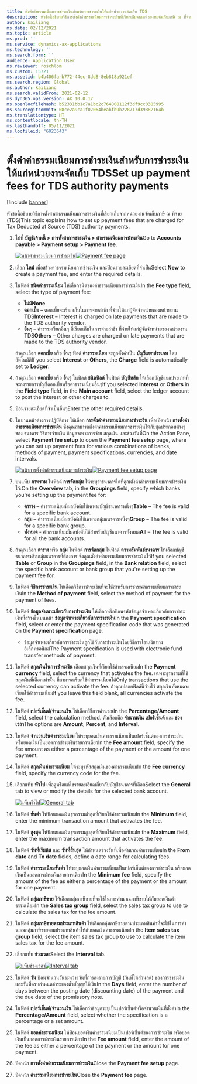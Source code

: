 ```yaml
---
title: ตั้งค่าค่าธรรมเนียมการชำระเงินสำหรับการชำระเงินให้แก่หน่วยงานจัดเก็บ TDS
description: หัวข้อนี้อธิบายวิธีการตั้งค่าค่าธรรมเนียมการชำระเงินที่เรียกเก็บจากหน่วยงานจัดเก็บภาษี ณ ที่จ่าย (TDS)
author: kailiang
ms.date: 02/12/2021
ms.topic: article
ms.prod: ''
ms.service: dynamics-ax-applications
ms.technology: ''
ms.search.form: ''
audience: Application User
ms.reviewer: roschlom
ms.custom: 15721
ms.assetid: b4b406fa-b772-44ec-8dd8-8eb818a921ef
ms.search.region: Global
ms.author: kailiang
ms.search.validFrom: 2021-02-12
ms.dyn365.ops.version: AX 10.0.17
ms.openlocfilehash: b52331bb1c7a1bc2c764008112f3df9cc0385995
ms.sourcegitcommit: 08ce2a9ca1f02064beabfb9b228717d39882164b
ms.translationtype: HT
ms.contentlocale: th-TH
ms.lasthandoff: 05/11/2021
ms.locfileid: "6023643"
---
```

# <a name="set-up-payment-fees-for-tds-authority-payments"></a><span data-ttu-id="14da0-103">ตั้งค่าค่าธรรมเนียมการชำระเงินสำหรับการชำระเงินให้แก่หน่วยงานจัดเก็บ TDS</span><span class="sxs-lookup"><span data-stu-id="14da0-103">Set up payment fees for TDS authority payments</span></span>

[!include [banner](../includes/banner.md)]

<span data-ttu-id="14da0-104">หัวข้อนี้อธิบายวิธีการตั้งค่าค่าธรรมเนียมการชำระเงินที่เรียกเก็บจากหน่วยงานจัดเก็บภาษี ณ ที่จ่าย (TDS)</span><span class="sxs-lookup"><span data-stu-id="14da0-104">This topic explains how to set up payment fees that are charged for Tax Deducted at Source (TDS) authority payments.</span></span>

1. <span data-ttu-id="14da0-105">ไปที่ **บัญชีเจ้าหนี้ \> การตั้งค่าการชำระเงิน \> ค่าธรรมเนียมการชำระเงิน**</span><span class="sxs-lookup"><span data-stu-id="14da0-105">Go to **Accounts payable \> Payment setup \> Payment fee**.</span></span>

    <span data-ttu-id="14da0-106">[![หน้าค่าธรรมเนียมการชำระเงิน](./media/apac-ind-TDS-28.png)](./media/apac-ind-TDS-28.png)</span><span class="sxs-lookup"><span data-stu-id="14da0-106">[![Payment fee page](./media/apac-ind-TDS-28.png)](./media/apac-ind-TDS-28.png)</span></span>

2. <span data-ttu-id="14da0-107">เลือก **ใหม่** เพี่อสร้างค่าธรรมเนียมการชำระเงิน และป้อนรายละเอียดที่จำเป็น</span><span class="sxs-lookup"><span data-stu-id="14da0-107">Select **New** to create a payment fee, and enter the required details.</span></span>
3. <span data-ttu-id="14da0-108">ในฟิลด์ **ชนิดค่าธรรมเนียม** ให้เลือกชนิดของค่าธรรมเนียมการชำระเงิน</span><span class="sxs-lookup"><span data-stu-id="14da0-108">In the **Fee type** field, select the type of payment fee:</span></span>

    - <span data-ttu-id="14da0-109">**ไม่มี**</span><span class="sxs-lookup"><span data-stu-id="14da0-109">**None**</span></span>
    - <span data-ttu-id="14da0-110">**ดอกเบี้ย** – ดอกเบี้ยจะเรียกเก็บในการจ่ายล่าช้า ที่จ่ายให้แก่ผู้จัดจำหน่ายของหน่วยงาน TDS</span><span class="sxs-lookup"><span data-stu-id="14da0-110">**Interest** – Interest is charged on late payments that are made to the TDS authority vendor.</span></span>
    - <span data-ttu-id="14da0-111">**อื่นๆ** – ค่าธรรมเรียกอื่นๆ ที่เรียกเก็บในการจ่ายล่าช้า ที่จ่ายให้แก่ผู้จัดจำหน่ายของหน่วยงาน TDS</span><span class="sxs-lookup"><span data-stu-id="14da0-111">**Others** – Other charges are charged on late payments that are made to the TDS authority vendor.</span></span>

    <span data-ttu-id="14da0-112">ถ้าคุณเลือก **ดอกเบี้ย** หรือ **อื่นๆ** ฟิลด์ **ค่าธรรมเนียม** จะถูกตั้งค่าเป็น **บัญชีแยกประเภท** โดยอัตโนมัติ</span><span class="sxs-lookup"><span data-stu-id="14da0-112">If you select **Interest** or **Others**, the **Charge** field is automatically set to **Ledger**.</span></span>

4. <span data-ttu-id="14da0-113">ถ้าคุณเลือก **ดอกเบี้ย** หรือ **อื่นๆ** ในฟิลด์ **ชนิดฟิลด์** ในฟิลด์ **บัญชีหลัก** ให้เลือกบัญชีแยกประเภทที่จะลงรายการบัญชีดอกเบี้ยหรือค่าธรรมเนียมอื่นๆ</span><span class="sxs-lookup"><span data-stu-id="14da0-113">If you selected **Interest** or **Others** in the **Field type** field, in the **Main account** field, select the ledger account to post the interest or other charges to.</span></span>
5. <span data-ttu-id="14da0-114">ป้อนรายละเอียดที่จำเป็นอื่นๆ</span><span class="sxs-lookup"><span data-stu-id="14da0-114">Enter the other required details.</span></span>
6. <span data-ttu-id="14da0-115">ในบานหน้าต่างการปฏิบัติการ ให้เลือก **การตั้งค่าค่าธรรมเนียมการชำระงิน** เพื่อเปิดหน้า **การตั้งค่าค่าธรรมเนียมการชำระเงิน** ซึ่งคุณสามารถตั้งค่าค่าธรรมเนียมการชำระเงินให้กับชุดประกอบต่างๆ ของ ธนาคาร วิธีการจ่ายเงิน ข้อมูลจเพาะการจ่าย สกุลเงิน และช่วงวันที่</span><span class="sxs-lookup"><span data-stu-id="14da0-115">On the Action Pane, select **Payment fee setup** to open the **Payment fee setup** page, where you can set up payment fees for various combinations of banks, methods of payment, payment specifications, currencies, and date intervals.</span></span>

    <span data-ttu-id="14da0-116">[![หน้าการตั้งค่าค่าธรรมเนียมการชำระเงิน](./media/apac-ind-TDS-21.png)](./media/apac-ind-TDS-21.png)</span><span class="sxs-lookup"><span data-stu-id="14da0-116">[![Payment fee setup page](./media/apac-ind-TDS-21.png)](./media/apac-ind-TDS-21.png)</span></span>

7. <span data-ttu-id="14da0-117">บนแท็บ **ภาพรวม** ในฟิลด์ **การจัดกลุ่ม** ให้ระบุว่าธนาคารใดที่คุณตั้งค่าค่าธรรมเนียมการชำระเงินไว้:</span><span class="sxs-lookup"><span data-stu-id="14da0-117">On the **Overview** tab, in the **Groupings** field, specify which banks you're setting up the payment fee for:</span></span>

    - <span data-ttu-id="14da0-118">**ตาราง** – ค่าธรรมเนียมมีผลบังคับใช้เฉพาะบัญชีธนาคารหนึ่งๆ</span><span class="sxs-lookup"><span data-stu-id="14da0-118">**Table** – The fee is valid for a specific bank account.</span></span>
    - <span data-ttu-id="14da0-119">**กลุ่ม** – ค่าธรรมเนียมมีผลบังคับใช้เฉพาะกลุ่มธนาคารหนึ่งๆ</span><span class="sxs-lookup"><span data-stu-id="14da0-119">**Group** – The fee is valid for a specific bank group.</span></span>
    - <span data-ttu-id="14da0-120">**ทั้งหมด** - ค่าธรรมเนียมมีผลบังคับใช้สำหรับบัญชีธนาคารทั้งหมด</span><span class="sxs-lookup"><span data-stu-id="14da0-120">**All** – The fee is valid for all the bank accounts.</span></span>

8. <span data-ttu-id="14da0-121">ถ้าคุณเลือก **ตาราง** หรือ **กลุ่ม** ในฟิลด์ **การจัดกลุ่ม** ในฟิลด์ **ความสัมพันธ์ธนาคาร** ให้เลือกบัญชีธนาคารหรือกลุ่มธนาคารที่ต้องการ ซึ่งคุณตั้งค่าค่าธรรมเนียมการชำระเงินไว้</span><span class="sxs-lookup"><span data-stu-id="14da0-121">If you selected **Table** or **Group** in the **Groupings** field, in the **Bank relation** field, select the specific bank account or bank group that you're setting up the payment fee for.</span></span>
9. <span data-ttu-id="14da0-122">ในฟิลด์ **วิธีการชำระเงิน** ให้เลือกวิธีการชำระเงินที่จะใช้สำหรับการชำระค่าธรรมเนียมการชำระเงิน</span><span class="sxs-lookup"><span data-stu-id="14da0-122">In the **Method of payment** field, select the method of payment for the payment of fees.</span></span>
10. <span data-ttu-id="14da0-123">ในฟิลด์ **ข้อมูลจำเพาะเกี่ยวกับการชำระเงิน** ให้เลือกหรือป้อนรหัสข้อมูลจำเพาะเกี่ยวกับการชำระเงินที่สร้างขึ้นบนหน้า **ข้อมูลจำเพาะเกี่ยวกับการชำระเงิน**</span><span class="sxs-lookup"><span data-stu-id="14da0-123">In the **Payment specification** field, select or enter the payment specification code that was generated on the **Payment specification** page.</span></span>
    - <span data-ttu-id="14da0-124">ข้อมูลจำเพาะเกี่ยวกับการชำระเงินถูกใช้กับการชำระเงินโดยวิธีการโอนเงินทางอิเล็กทรอนิกส์</span><span class="sxs-lookup"><span data-stu-id="14da0-124">The Payment specification is used with electronic fund transfer methods of payment.</span></span>
12. <span data-ttu-id="14da0-125">ในฟิลด์ **สกุลเงินในการชำระเงิน** เลือกสกุลเงินที่เรียกใช้ค่าธรรมเนียม</span><span class="sxs-lookup"><span data-stu-id="14da0-125">In the **Payment currency** field, select the currency that activates the fee.</span></span> <span data-ttu-id="14da0-126">เฉพาะธุรกรรมที่ใช้สกุลเงินที่เลือกเท่านั้น ที่สามารถเรียกใช้ค่าธรรมเนียมได้</span><span class="sxs-lookup"><span data-stu-id="14da0-126">Only transactions that use the selected currency can activate the fee.</span></span> <span data-ttu-id="14da0-127">ถ้าคุณปล่อยฟิลด์นี้ว่างไว้ สกุลเงินทั้งหมดจะเรียกใช้ค่าธรรมเนียม</span><span class="sxs-lookup"><span data-stu-id="14da0-127">If you leave this field blank, all currencies activate the fee.</span></span>
13. <span data-ttu-id="14da0-128">ในฟิลด์ **เปอร์เซ็นต์/จํานวนเงิน** ให้เลือกวิธีการคํานวณ</span><span class="sxs-lookup"><span data-stu-id="14da0-128">In the **Percentage/Amount** field, select the calculation method.</span></span> <span data-ttu-id="14da0-129">ตัวเลือกคือ **จำนวนเงิน** **เปอร์เซ็นต์** และ **ช่วงเวลา**</span><span class="sxs-lookup"><span data-stu-id="14da0-129">The options are **Amount**, **Percent**, and **Interval**.</span></span>
14. <span data-ttu-id="14da0-130">ในฟิลด์ **จํานวนเงินค่าธรรมเนียม** ให้ระบุยอดเงินค่าธรรมเนียมเป็นเปอร์เซ็นต์ของการชำระเงิน หรือยอดเงินเป็นยอดการชำระเงินรายการเดียว</span><span class="sxs-lookup"><span data-stu-id="14da0-130">In the **Fee amount** field, specify the fee amount as either a percentage of the payment or the amount for one payment.</span></span>
15. <span data-ttu-id="14da0-131">ในฟิลด์ **สกุลเงินค่าธรรมเนียม** ให้ระบุรหัสสกุลเงินของค่าธรรมเนียม</span><span class="sxs-lookup"><span data-stu-id="14da0-131">In the **Fee currency** field, specify the currency code for the fee.</span></span>
16. <span data-ttu-id="14da0-132">เลือกแท็บ **ทั่วไป** เพื่อดูหรือแก้ไขรายละเอียดเกี่ยวกับบัญชีธนาคารที่เลือก</span><span class="sxs-lookup"><span data-stu-id="14da0-132">Select the **General** tab to view or modify the details for the selected bank account.</span></span>

    <span data-ttu-id="14da0-133">[![แท็บทั่วไป](./media/apac-ind-TDS-22.png)](./media/apac-ind-TDS-22.png)</span><span class="sxs-lookup"><span data-stu-id="14da0-133">[![General tab](./media/apac-ind-TDS-22.png)](./media/apac-ind-TDS-22.png)</span></span>

16. <span data-ttu-id="14da0-134">ในฟิลด์ **ขั้นต่ำ** ให้ป้อนยอดเงินธุรกรรมต่ำสุดที่เรียกใช้ค่าธรรมเนียม</span><span class="sxs-lookup"><span data-stu-id="14da0-134">In the **Minimum** field, enter the minimum transaction amount that activates the fee.</span></span>
17. <span data-ttu-id="14da0-135">ในฟิลด์ **สูงสุด** ให้ป้อนยอดเงินธุรกรรมสูงสุดที่เรียกใช้ค่าธรรมเนียม</span><span class="sxs-lookup"><span data-stu-id="14da0-135">In the **Maximum** field, enter the maximum transaction amount that activates the fee.</span></span>
18. <span data-ttu-id="14da0-136">ในฟิลด์ **วันที่เริ่มต้น** และ **วันที่สิ้นสุด** ให้กําหนดช่วงวันที่เพื่อคํานวณค่าธรรมเนียม</span><span class="sxs-lookup"><span data-stu-id="14da0-136">In the **From date** and **To date** fields, define a date range for calculating fees.</span></span>
19. <span data-ttu-id="14da0-137">ในฟิลด์ **ค่าธรรมเนียมขั้นต่ำ** ให้ระบุยอดเงินค่าธรรมเนียมเป็นเปอร์เซ็นต์ของการชำระเงิน หรือยอดเงินเป็นยอดการชำระเงินรายการเดียว</span><span class="sxs-lookup"><span data-stu-id="14da0-137">In the **Minimum fee** field, specify the amount of the fee as either a percentage of the payment or the amount for one payment.</span></span>
20. <span data-ttu-id="14da0-138">ในฟิลด์ **กลุ่มภาษีขาย** ให้เลือกกลุ่มภาษีขายที่จะใช้ในการคํานวณภาษีขายให้กับยอดเงินค่าธรรมเนียม</span><span class="sxs-lookup"><span data-stu-id="14da0-138">In the **Sales tax group** field, select the sales tax group to use to calculate the sales tax for the fee amount.</span></span>
21. <span data-ttu-id="14da0-139">ในฟิลด์ **กลุ่มภาษีขายตามประเภทสินค้า** ให้เลือกกลุ่มภาษีขายตามประเภทสินค้าที่จะใช้ในการคํานวณกลุ่มภาษีขายตามประเภทสินค้าให้กับยอดเงินค่าธรรมเนียม</span><span class="sxs-lookup"><span data-stu-id="14da0-139">In the **Item sales tax group** field, select the item sales tax group to use to calculate the item sales tax for the fee amount.</span></span>
22. <span data-ttu-id="14da0-140">เลือกแท็บ **ช่วงเวลา**</span><span class="sxs-lookup"><span data-stu-id="14da0-140">Select the **Interval** tab.</span></span> 

    <span data-ttu-id="14da0-141">[![แท็บช่วงเวลา](./media/apac-ind-TDS-23.png)](./media/apac-ind-TDS-23.png)</span><span class="sxs-lookup"><span data-stu-id="14da0-141">[![Interval tab](./media/apac-ind-TDS-23.png)](./media/apac-ind-TDS-23.png)</span></span>

23. <span data-ttu-id="14da0-142">ในฟิลด์ **วัน** ป้อนจำนวนวันระหว่างวันที่การลงรายการบัญชี (วันที่ให้ส่วนลด) ของการชำระเงิน และวันที่ครบกำหนดชำระของตั๋วสัญญาใช้เงิน</span><span class="sxs-lookup"><span data-stu-id="14da0-142">In the **Days** field, enter the number of days between the posting date (discounting date) of the payment and the due date of the promissory note.</span></span>
24. <span data-ttu-id="14da0-143">ในฟิลด์ **เปอร์เซ็นต์/จํานวนเงิน** ให้เลือกว่าข้อมูลระบุเป็นเปอร์เซ็นต์หรือจํานวนเงินที่ตั้งค่า</span><span class="sxs-lookup"><span data-stu-id="14da0-143">In the **Percentage/Amount** field, select whether the specification is a percentage or a set amount.</span></span>
25. <span data-ttu-id="14da0-144">ในฟิลด์ **ยอดค่าธรรมเนียม** ให้ป้อนยอดเงินค่าธรรมเนียมเป็นเปอร์เซ็นต์ของการชำระเงิน หรือยอดเงินเป็นยอดการชำระเงินรายการเดียว</span><span class="sxs-lookup"><span data-stu-id="14da0-144">In the **Fee amount** field, enter the amount of the fee as either a percentage of the payment or the amount for one payment.</span></span>
26. <span data-ttu-id="14da0-145">ปิดหน้า **การตั้งค่าค่าธรรมเนียมการชำระเงิน**</span><span class="sxs-lookup"><span data-stu-id="14da0-145">Close the **Payment fee setup** page.</span></span>
27. <span data-ttu-id="14da0-146">ปิดหน้า **ค่าธรรมเนียมการชำระเงิน**</span><span class="sxs-lookup"><span data-stu-id="14da0-146">Close the **Payment fee** page.</span></span>
